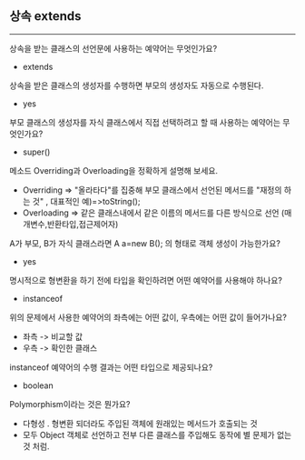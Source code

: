 ## 상속 extends


---

상속을 받는 클래스의 선언문에 사용하는 예약어는 무엇인가요?
* extends

상속을 받은 클래스의 생성자를 수행하면 부모의 생성자도 자동으로 수행된다.
* yes

부모 클래스의 생성자를 자식 클래스에서 직접 선택하려고 할 때 사용하는 예약어는 무엇인가요?
* super()
 
메소드 Overriding과 Overloading을 정확하게 설명해 보세요.
* Overriding => "올라타다"를 집중해 부모 클래스에서 선언된 메서드를 "재정의 하는 것" , 대표적인 예)=>toString();
* Overloading => 같은 클래스내에서 같은 이름의 메서드를 다른 방식으로 선언 (매개변수,반환타입,접근제어자) 

A가 부모, B가 자식 클래스라면 A a=new B(); 의 형태로 객체 생성이 가능한가요?
* yes

명시적으로 형변환을 하기 전에 타입을 확인하려면 어떤 예약어를 사용해야 하나요?
* instanceof

위의 문제에서 사용한 예약어의 좌측에는 어떤 값이, 우측에는 어떤 값이 들어가나요?
* 좌측 -> 비교할 값
* 우측 -> 확인한 클래스

instanceof 예약어의 수행 결과는 어떤 타입으로 제공되나요?
* boolean

Polymorphism이라는 것은 뭔가요?
* 다형성 . 형변환 되더라도 주입된 객체에 원래있는 메서드가 호출되는 것
* 모두 Object 객체로 선언하고 전부 다른 클래스를 주입해도 동작에 별 문제가 없는 것 처럼.